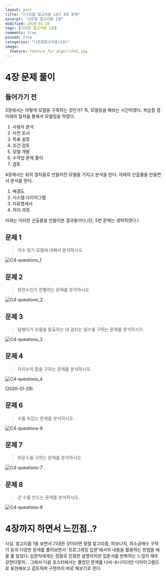 ```yaml
---
layout: post
title: "[나프잘 알고리즘 1권] 4장 문제"
excerpt: "나프잘 알고리즘 1권"
modified: 2020-01-28
tags: [나프잘 알고리즘 1권]
comments: true
pinned: true
categories: "나프잘알고리즘(1권)"
image:
  feature: feature_for_algorithm1.jpg
---
```


# 4장 문제 풀이

## 들어가기 전

3장에서는 어떻게 모델을 구축하는 것인가? 즉, 모델링을 해보는 시간이였다. 복습할 겸 아래의 절차를 통해서 모델링을 하였다.

1. 사용자 분석
2. 사전 조사
3. 목표 설정
4. 조건 검토
5. 모델 개발
6. 수작업 문제 풀이
7. 검토

4장에서는 위의 절차들로 만들어진 모델을 가지고 분석을 한다. 아래의 산출물을 만들면서 분석을 한다.

1. 배경도
2. 시스템 다이어그램
3. 자료명세서
4. 처리 과정

아래는 이러한 산출물을 만들어본 결과들이다.(단, 5번 문제는 생략하였다.)

## 문제 1
> 약수 찾기 모델에 대해서 분석하시오.

![C4-questions_1](https://user-images.githubusercontent.com/25213941/73254497-e0138e80-4201-11ea-8b98-e23e3812a866.jpg)

## 문제 2
> 완전수인지 판별하는 문제를 분석하시오.

![C4-questions_2](https://user-images.githubusercontent.com/25213941/73254498-e0138e80-4201-11ea-949c-485126298b24.jpg)

## 문제 3
> 달팽이가 우물을 탈출하는 데 걸리는 일수를 구하는 문제를 분석하시오.

![C4-questions_3](https://user-images.githubusercontent.com/25213941/73254499-e0138e80-4201-11ea-9206-e4d8e3070a2d.jpg)

## 문제 4
> 자리수의 합을 구하는 문제를 분석하시오.

![C4-questions_4](https://user-images.githubusercontent.com/25213941/73254500-e0ac2500-4201-11ea-89b7-1a2e0a74479c.jpg)

(2020-01-29)

## 문제 6
> 수를 뒤집는 문제를 분석하시오.

![C4-questions-6](https://user-images.githubusercontent.com/25213941/73331917-b3668200-42a8-11ea-8f64-b9b6d1cbdd98.jpg)

## 문제 7
> 회문수를 구하는 문제를 분석하시오.

![C4-questions-7](https://user-images.githubusercontent.com/25213941/73331918-b3668200-42a8-11ea-9537-75e1e17bb692.jpg)

## 문제 8
> 큰 수를 만드는 문제를 분석하시오.

![C4-questions-8](https://user-images.githubusercontent.com/25213941/73331919-b3668200-42a8-11ea-9aa6-9f82be5d5e21.jpg)

# 4장까지 하면서 느낀점..?

사실, 알고리즘 1을 보면서 기대한 것이라면 정렬 알고리즘, 피보나치, 최소공배수 구하기 등의 다양한 문제를 풀어보면서 '프로그래밍 입문'에서의 내용을 활용하는 방법을 배울 줄 알았다. 입문자에게는 정말로 친절한 설명이지만 입문서를 반복하는 느낌이 매우 강한다랄까... 그래서 다음 포스터에서는 풀었던 문제를 나씨-슈나이더만 다이어그램으로 표현해보고 검토하여 구현까지 바로 해보기로 한다.